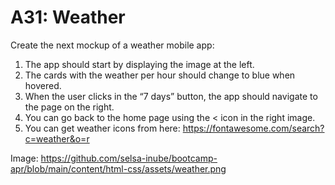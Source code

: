 # A31: Weather

Create the next mockup of a weather mobile app:

1. The app should start by displaying the image at the left.
2. The cards with the weather per hour should change to blue when hovered.
3. When the user clicks in the “7 days” button, the app should navigate to the page on the right.
4. You can go back to the home page using the < icon in the right image.
5. You can get weather icons from here: https://fontawesome.com/search?c=weather&o=r

Image: https://github.com/selsa-inube/bootcamp-apr/blob/main/content/html-css/assets/weather.png
